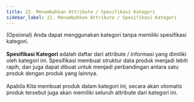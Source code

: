 ```yaml
---
title: 22. Menambahkan Attribute / Spesifikasi Kategori
sidebar_label: 22. Menambahkan Attribute / Spesifikasi Kategori
---
```

(Opsional) Anda dapat menggunakan kategori tanpa memiliki spesifikasi kategori.\
\
**Spesifikasi Kategori** adalah daftar dari attribute / informasi yang dimiliki oleh kategori ini. Spesifikasi membuat struktur data produk menjadi lebih rapih, dan juga dapat dibuat untuk menjadi perbandingan antara satu produk dengan produk yang lainnya.\
\
Apabila Kita membuat produk dalam kategori ini, secara akan otomatis produk tersebut juga akan memiliki seluruh attribute dari kategori ini.